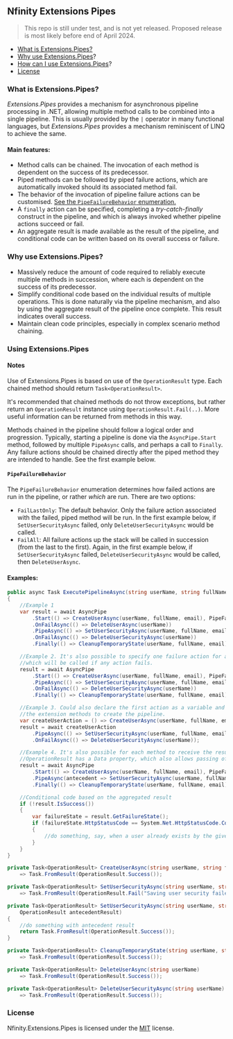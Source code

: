 ## Nfinity Extensions Pipes

> This repo is still under test, and is not yet released. Proposed release is most likely before end of April 2024.

- [What is Extensions.Pipes?](#what-is-extensionspipes)
- [Why use Extensions.Pipes](#why-use-extensionspipes)?
- [How can I use Extensions.Pipes](#using-extensionspipes)?
- [License](#license)

### What is Extensions.Pipes?
*Extensions.Pipes* provides a mechanism for asynchronous pipeline processing in .NET, allowing multiple method calls to be combined into a single pipeline. This is usually provided by the `|` operator in many functional languages, but *Extensions.Pipes* provides a mechanism reminiscent of LINQ to achieve the same.

#### Main features:
- Method calls can be chained. The invocation of each method is dependent on the success of its predecessor.
- Piped methods can be followed by piped failure actions, which are automatically invoked should its associated method fail.
- The behavior of the invocation of pipeline failure actions can be customised. [See the `PipeFailureBehavior` enumeration.](#pipefailurebehavior)
- A `finally` action can be specified, completing a *try-catch-finally* construct in the pipeline, and which is always invoked whether pipeline actions succeed or fail.
- An aggregate result is made available as the result of the pipeline, and conditional code can be written based on its overall success or failure.

### Why use Extensions.Pipes?
- Massively reduce the amount of code required to reliably execute multiple methods in succession, where each is dependent on the success of its predecessor.
- Simplify conditional code based on the individual results of multiple operations. This is done naturally via the pipeline mechanism, and also by using the aggregate result of the pipeline once complete. This result indicates overall success.
- Maintain clean code principles, especially in complex scenario method chaining.

### Using Extensions.Pipes
#### Notes
Use of Extensions.Pipes is based on use of the `OperationResult` type. Each chained method should return `Task<OperationResult>`.

It's recommended that chained methods do not throw exceptions, but rather return an `OperationResult` instance using `OperationResult.Fail(..)`. More useful information can be returned from methods in this way.

Methods chained in the pipeline should follow a logical order and progression. Typically, starting a pipeline is done via the `AsyncPipe.Start` method, followed by multiple `PipeAsync` calls, and perhaps a call to `Finally`. Any failure actions should be chained directly after the piped method they are intended to handle. See the first example below.

#### `PipeFailureBehavior`

The `PipeFailureBehavior` enumeration determines how failed actions are run in the pipeline, or rather *which* are run. There are two options:

- `FailLastOnly`: The default behavior. Only the failure action associated with the failed, piped method will be run. In the first example below, if `SetUserSecurityAsync` failed, only `DeleteUserSecurityAsync` would be called.
- `FailAll`: All failure actions up the stack will be called in succession (from the last to the first). Again, in the first example below, if `SetUserSecurityAsync` failed, `DeleteUserSecurityAsync` would be called, then `DeleteUserAsync`.

#### Examples:
```csharp
public async Task ExecutePipelineAsync(string userName, string fullName, string email)
{
    //Example 1
    var result = await AsyncPipe
        .Start(() => CreateUserAsync(userName, fullName, email), PipeFailureBehavior.FailAll)
        .OnFailAsync(() => DeleteUserAsync(userName))
        .PipeAsync(() => SetUserSecurityAsync(userName, fullName, email))
        .OnFailAsync(() => DeleteUserSecurityAsync(userName))
        .Finally(() => CleanupTemporaryState(userName, fullName, email));

    //Example 2. It's also possible to specify one failure action for a pipeline, 
    //which will be called if any action fails.
    result = await AsyncPipe
        .Start(() => CreateUserAsync(userName, fullName, email), PipeFailureBehavior.FailAll)
        .PipeAsync(() => SetUserSecurityAsync(userName, fullName, email))
        .OnFailAsync(() => DeleteUserSecurityAsync(userName))
        .Finally(() => CleanupTemporaryState(userName, fullName, email));

    //Example 3. Could also declare the first action as a variable and use 
    //the extension methods to create the pipeline.
    var createUserAction = () => CreateUserAsync(userName, fullName, email);
    result = await createUserAction
        .PipeAsync(() => SetUserSecurityAsync(userName, fullName, email))
        .OnFailAsync(() => DeleteUserSecurityAsync(userName));

    //Example 4. It's also possible for each method to receive the result of its antededent.
    //OperationResult has a Data property, which also allows passing of state to each method.
    result = await AsyncPipe
        .Start(() => CreateUserAsync(userName, fullName, email), PipeFailureBehavior.FailAll)
        .PipeAsync(antecedent => SetUserSecurityAsync(userName, fullName, email, antecedent))
        .Finally(() => CleanupTemporaryState(userName, fullName, email));

    //Conditional code based on the aggregated result
    if (!result.IsSuccess())
    {
        var failureState = result.GetFailureState();
        if (failureState.HttpStatusCode == System.Net.HttpStatusCode.Conflict)
        {
            //do something, say, when a user already exists by the given username
        }
    }
}

private Task<OperationResult> CreateUserAsync(string userName, string fullName, string email)
    => Task.FromResult(OperationResult.Success());

private Task<OperationResult> SetUserSecurityAsync(string userName, string fullName, string email)
    => Task.FromResult(OperationResult.Fail("Saving user security failed."));

private Task<OperationResult> SetUserSecurityAsync(string userName, string fullName, string email, 
    OperationResult antecedentResult)
{
    //do something with antecedent result
    return Task.FromResult(OperationResult.Success());
}

private Task<OperationResult> CleanupTemporaryState(string userName, string fullName, string email)
    => Task.FromResult(OperationResult.Success());

private Task<OperationResult> DeleteUserAsync(string userName)
    => Task.FromResult(OperationResult.Success());

private Task<OperationResult> DeleteUserSecurityAsync(string userName)
    => Task.FromResult(OperationResult.Success());
```


### License
Nfinity.Extensions.Pipes is licensed under the [MIT](LICENSE.txt) license.